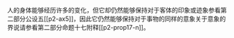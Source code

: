 人的身体能够经历许多的变化，但它却仍然能够保持对于客体的印象或迹象参看第二部分公设五[[p2-ax5]]，因此它仍然能够保持对于事物的同样的意象关于意象的界说请参看第二部分命题十七附释[[p2-prop17-n]]。 